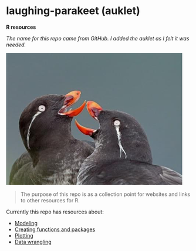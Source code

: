 # laughing-parakeet (auklet)
**R resources**

*The name for this repo came from GitHub. I added the auklet as I felt it was needed.*

![laughing parakeet auklets](image.png)

> The purpose of this repo is as a collection point for websites and links to other resources for R.

Currently this repo has resources about:
- [Modeling](../master/Modeling.md)
- [Creating functions and packages](../master/Functions.md)
- [Plotting](../master/Plotting.md)
- [Data wrangling](..master/data_wrangling.md)
